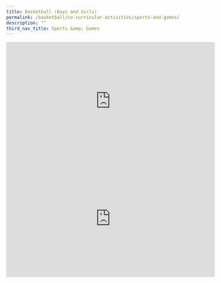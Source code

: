 ```yaml
---
title: Basketball (Boys and Girls)
permalink: /basketball/co-curricular-activities/sports-and-games/
description: ""
third_nav_title: Sports &amp; Games
---
```

<iframe width="560" height="315" src="https://www.youtube.com/embed/Qxn7S6zhjlA" title="YouTube video player" frameborder="0" allow="accelerometer; autoplay; clipboard-write; encrypted-media; gyroscope; picture-in-picture" allowfullscreen=""></iframe>

<br>

<iframe width="560" height="315" src="https://www.youtube.com/embed/1z6JVOeBPAk" title="YouTube video player" frameborder="0" allow="accelerometer; autoplay; clipboard-write; encrypted-media; gyroscope; picture-in-picture" allowfullscreen=""></iframe>